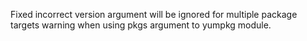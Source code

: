 Fixed incorrect version argument will be ignored for multiple package targets warning when using pkgs argument to yumpkg module.
